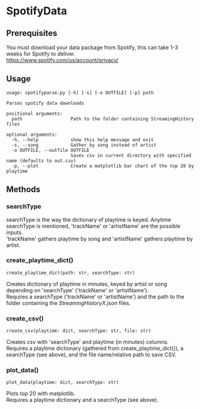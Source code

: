 ﻿# SpotifyData
 
## Prerequisites
You must download your data package from Spotify, this can take 1-3 weeks for Spotify to deliver.   
https://www.spotify.com/us/account/privacy/
 
## Usage
```
usage: spotifyparse.py [-h] [-s] [-o OUTFILE] [-p] path

Parses spotify data downloads

positional arguments:
  path                  Path to the folder containing StreamingHistory files

optional arguments:
  -h, --help            show this help message and exit
  -s, --song            Gather by song instead of artist
  -o OUTFILE, --outfile OUTFILE
                        Saves csv in current directory with specified name (defaults to out.csv)
  -p, --plot            Create a matplotlib bar chart of the top 20 by playtime
```

## Methods

### searchType
searchType is the way the dictionary of playtime is keyed. Anytime searchType is mentioned, 'trackName' or 'artistName' are the possible inputs.   
'trackName' gathers playtime by song and 'artistName' gathers playtime by artist.   

### create_playtime_dict()
```
create_playtime_dict(path: str, searchType: str)
```
Creates dictionary of playtime in minutes, keyed by artist or song depending on 'searchType' ('trackName' or 'artistName').  
Requires a searchType ('trackName' or 'artistName') and the path to the folder containing the *StreamingHistoryX.json* files.   

### create_csv()
```
create_csv(playtime: dict, searchType: str, file: str)
```
Creates csv with 'searchType' and playtime (in minutes) columns.   
Requires a playtime dictionary (gathered from create_playtime_dict()), a searchType (see above), and the file name/relative path to save CSV.

### plot_data()
```
plot_data(playtime: dict, searchType: str)
```
Plots top 20 with matplotlib.   
Requires a playtime dictionary and a searchType (see above).   

